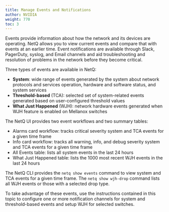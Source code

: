 ```yaml
---
title: Manage Events and Notifications
author: NVIDIA
weight: 770
toc: 3
---
```

Events provide information about how the network and its devices are operating. NetQ allows you to view current events and compare that with events at an earlier time. Event notifications are available through Slack, PagerDuty, syslog, and Email channels and aid troubleshooting and resolution of problems in the network before they become critical.

Three types of events are available in NetQ:

- **System**: wide range of events generated by the system about network protocols and services operation, hardware and software status, and system services
- **Threshold-based** (TCA): selected set of system-related events generated based on user-configured threshold values
- **What Just Happened** (WJH): network hardware events generated when WJH feature is enabled on Mellanox switches

The NetQ UI provides two event workflows and two summary tables:

- Alarms card workflow: tracks critical severity system and TCA events for a given time frame
- Info card workflow: tracks all warning, info, and debug severity system and TCA events for a given time frame
- All Events table: lists all system events in the last 24 hours
- What Just Happened table: lists the 1000 most recent WJH events in the last 24 hours

The NetQ CLI provides the `netq show events` command to view system and TCA events for a given time frame. The `netq show wjh-drop` command lists all WJH events or those with a selected drop type.

To take advantage of these events, use the instructions contained in this topic to configure one or more notification channels for system and threshold-based events and setup WJH for selected switches.
